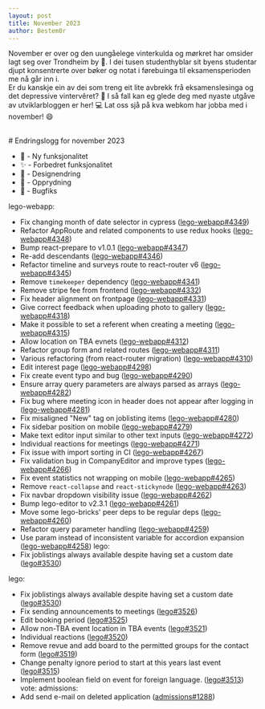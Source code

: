 ```yaml
---
layout: post
title: November 2023
author: Bestem0r
---
```


November er over og den uungåelege vinterkulda og mørkret har omsider lagt seg over Trondheim by 🥶. I dei tusen studenthyblar sit byens studentar djupt konsentrerte over bøker og notat i førebuinga til eksamensperioden me nå går inn i.  
Er du kanskje ein av dei som treng eit lite avbrekk frå eksamenslesinga og det depressive vintervêret? 🤔
I så fall kan eg glede deg med nyaste utgåve av utviklarbloggen er her! 💻 Lat oss sjå på kva webkom har jobba med i november! 😄

<br>
# Endringslogg for november 2023

- 🚀 - Ny funksjonalitet
- ✨ - Forbedret funksjonalitet
- 🎨 - Designendring
- 🧹 - Opprydning
- 🐛 - Bugfiks


lego-webapp:
- Fix changing month of date selector in cypress ([lego-webapp#4349](https://github.com/webkom/lego-webapp/pull/4349))
- Refactor AppRoute and related components to use redux hooks ([lego-webapp#4348](https://github.com/webkom/lego-webapp/pull/4348))
- Bump react-prepare to v1.0.1 ([lego-webapp#4347](https://github.com/webkom/lego-webapp/pull/4347))
- Re-add descendants ([lego-webapp#4346](https://github.com/webkom/lego-webapp/pull/4346))
- Refactor timeline and surveys route to react-router v6 ([lego-webapp#4345](https://github.com/webkom/lego-webapp/pull/4345))
- Remove `timekeeper` dependency ([lego-webapp#4341](https://github.com/webkom/lego-webapp/pull/4341))
- Remove stripe fee from frontend ([lego-webapp#4332](https://github.com/webkom/lego-webapp/pull/4332))
- Fix header alignment on frontpage ([lego-webapp#4331](https://github.com/webkom/lego-webapp/pull/4331))
- Give correct feedback when uploading photo to gallery ([lego-webapp#4318](https://github.com/webkom/lego-webapp/pull/4318))
- Make it possible to set a referent when creating a meeting ([lego-webapp#4315](https://github.com/webkom/lego-webapp/pull/4315))
- Allow location on TBA evnets ([lego-webapp#4312](https://github.com/webkom/lego-webapp/pull/4312))
- Refactor group form and related routes ([lego-webapp#4311](https://github.com/webkom/lego-webapp/pull/4311))
- Various refactoring (from react-router migration) ([lego-webapp#4310](https://github.com/webkom/lego-webapp/pull/4310))
- Edit interest page ([lego-webapp#4298](https://github.com/webkom/lego-webapp/pull/4298))
- Fix create event typo and bug ([lego-webapp#4290](https://github.com/webkom/lego-webapp/pull/4290))
- Ensure array query parameters are always parsed as arrays ([lego-webapp#4282](https://github.com/webkom/lego-webapp/pull/4282))
- Fix bug where meeting icon in header does not appear after logging in ([lego-webapp#4281](https://github.com/webkom/lego-webapp/pull/4281))
- Fix misaligned "New" tag on joblisting items ([lego-webapp#4280](https://github.com/webkom/lego-webapp/pull/4280))
- Fix sidebar position on mobile ([lego-webapp#4279](https://github.com/webkom/lego-webapp/pull/4279))
- Make text editor input similar to other text inputs ([lego-webapp#4272](https://github.com/webkom/lego-webapp/pull/4272))
- Individual reactions for meetings ([lego-webapp#4271](https://github.com/webkom/lego-webapp/pull/4271))
- Fix issue with import sorting in CI ([lego-webapp#4267](https://github.com/webkom/lego-webapp/pull/4267))
- Fix validation bug in CompanyEditor and improve types ([lego-webapp#4266](https://github.com/webkom/lego-webapp/pull/4266))
- Fix event statistics not wrapping on mobile ([lego-webapp#4265](https://github.com/webkom/lego-webapp/pull/4265))
- Remove `react-collapse` and `react-stickynode` ([lego-webapp#4263](https://github.com/webkom/lego-webapp/pull/4263))
- Fix navbar dropdown visibility issue ([lego-webapp#4262](https://github.com/webkom/lego-webapp/pull/4262))
- Bump lego-editor to v2.3.1 ([lego-webapp#4261](https://github.com/webkom/lego-webapp/pull/4261))
- Move some lego-bricks' peer deps to be regular deps ([lego-webapp#4260](https://github.com/webkom/lego-webapp/pull/4260))
- Refactor query parameter handling ([lego-webapp#4259](https://github.com/webkom/lego-webapp/pull/4259))
- Use param instead of inconsistent variable for accordion expansion ([lego-webapp#4258](https://github.com/webkom/lego-webapp/pull/4258))
  lego:
- Fix joblistings always available despite having set a custom date ([lego#3530](https://github.com/webkom/lego/pull/3530))

lego:
- Fix joblistings always available despite having set a custom date ([lego#3530](https://github.com/webkom/lego/pull/3530))
- Fix sending announcements to meetings ([lego#3526](https://github.com/webkom/lego/pull/3526))
- Edit booking period ([lego#3525](https://github.com/webkom/lego/pull/3525))
- Allow non-TBA event location in TBA events ([lego#3521](https://github.com/webkom/lego/pull/3521))
- Individual reactions ([lego#3520](https://github.com/webkom/lego/pull/3520))
- Remove revue and add board to the permitted groups for the contact form ([lego#3519](https://github.com/webkom/lego/pull/3519))
- Change penalty ignore period to start at this years last event ([lego#3515](https://github.com/webkom/lego/pull/3515))
- Implement boolean field on event for foreign language. ([lego#3513](https://github.com/webkom/lego/pull/3513))
  vote:
  admissions:
- Add send e-mail on deleted application ([admissions#1288](https://github.com/webkom/admissions/pull/1288))
